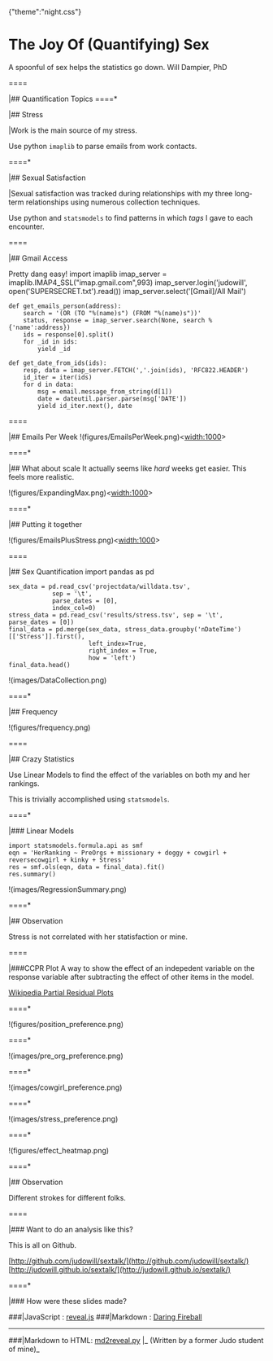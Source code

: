{"theme":"night.css"}

# The Joy Of (Quantifying) Sex
A spoonful of sex helps the statistics go down.
Will Dampier, PhD

====

|## Quantification Topics
====*

|## Stress

|Work is the main source of my stress.

Use python `imaplib` to parse emails from work contacts.

====*

|## Sexual Satisfaction

|Sexual satisfaction was tracked during relationships with my three long-term relationships using numerous collection techniques.

Use python and `statsmodels` to find patterns in which _tags_ I gave to each encounter.

====

|## Gmail Access

Pretty dang easy!
	import imaplib
	imap_server = imaplib.IMAP4_SSL("imap.gmail.com",993)
	imap_server.login('judowill', open('SUPERSECRET.txt').read())
	imap_server.select('[Gmail]/All Mail')

	def get_emails_person(address):
		search = '(OR (TO "%(name)s") (FROM "%(name)s"))'
		status, response = imap_server.search(None, search % {'name':address})
		ids = response[0].split()
		for _id in ids:
			yield _id

	def get_date_from_ids(ids):
		resp, data = imap_server.FETCH(','.join(ids), 'RFC822.HEADER')
		id_iter = iter(ids)
		for d in data:
			msg = email.message_from_string(d[1])
			date = dateutil.parser.parse(msg['DATE'])
			yield id_iter.next(), date

====

|## Emails Per Week
!(figures/EmailsPerWeek.png)<<width:1000>>

====*

|## What about scale
It actually seems like _hard_ weeks get easier. This feels more realistic.

!(figures/ExpandingMax.png)<<width:1000>>

====* 

|## Putting it together

!(figures/EmailsPlusStress.png)<<width:1000>>

====

|## Sex Quantification
	import pandas as pd
	
	sex_data = pd.read_csv('projectdata/willdata.tsv', 
				sep = '\t', 
				parse_dates = [0], 
				index_col=0)
	stress_data = pd.read_csv('results/stress.tsv', sep = '\t', parse_dates = [0])
	final_data = pd.merge(sex_data, stress_data.groupby('nDateTime')[['Stress']].first(),
        	              left_index=True, 
	                      right_index = True,
	                      how = 'left')
	final_data.head()

!(images/DataCollection.png)

====*

|## Frequency

!(figures/frequency.png)

====

|## Crazy Statistics

Use Linear Models to find the effect of the variables on both my and her rankings. 

This is trivially accomplished using `statsmodels`.

====*

|### Linear Models

	import statsmodels.formula.api as smf
	eqn = 'HerRanking ~ PreOrgs + missionary + doggy + cowgirl + reversecowgirl + kinky + Stress'
	res = smf.ols(eqn, data = final_data).fit()
	res.summary()

!(images/RegressionSummary.png)

====*

|## Observation

Stress is not correlated with her statisfaction or mine.

====

|###CCPR Plot
A way to show the effect of an indepedent variable on the response variable after subtracting the effect of other items in the model.


[Wikipedia Partial Residual Plots](http://en.wikipedia.org/wiki/Partial_residual_plot)

====*

!(figures/position_preference.png)

====*


!(images/pre_org_preference.png)


====*

!(images/cowgirl_preference.png)

====*

!(images/stress_preference.png)

====*

!(figures/effect_heatmap.png)

====*

|## Observation

Different strokes for different folks.

====

|### Want to do an analysis like this?

This is all on Github.

[http://github.com/judowill/sextalk/](http://github.com/judowill/sextalk/)
[http://judowill.github.io/sextalk/](http://judowill.github.io/sextalk/)

====*

|### How were these slides made?

###|JavaScript    : [reveal.js](http://hakim.se/projects/reveal-js)
###|Markdown      : [Daring Fireball](http://daringfireball.net/)

----

###|Markdown to HTML: [md2reveal.py](https://github.com/thoppe/md2reveal)
|_ (Written by a former Judo student of mine)_

